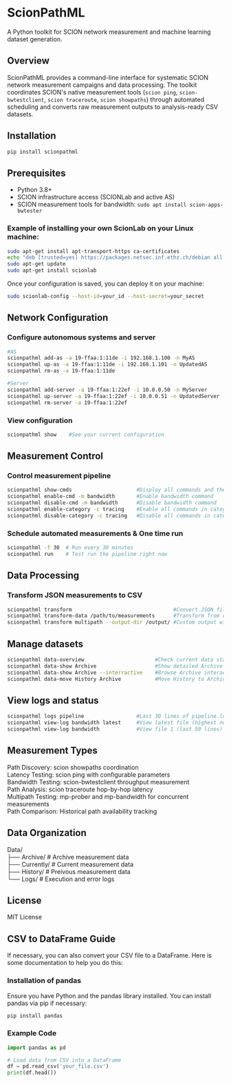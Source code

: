 # ScionPathML

A Python toolkit for SCION network measurement and machine learning dataset generation.

## Overview

ScionPathML provides a command-line interface for systematic SCION network measurement campaigns and data processing. The toolkit coordinates SCION's native measurement tools (`scion ping`, `scion-bwtestclient`, `scion traceroute`, `scion showpaths`) through automated scheduling and converts raw measurement outputs to analysis-ready CSV datasets.

## Installation

```bash
pip install scionpathml
```
## Prerequisites
- Python 3.8+ 
- SCION infrastructure access (SCIONLab and active AS)
- SCION measurement tools for bandwidth: `sudo apt install scion-apps-bwtester`

### Example of installing your own ScionLab on your Linux machine:
```bash
sudo apt-get install apt-transport-https ca-certificates
echo "deb [trusted=yes] https://packages.netsec.inf.ethz.ch/debian all main" | sudo tee /etc/apt/sources.list.d/scionlab.list
sudo apt-get update
sudo apt-get install scionlab
```
Once your configuration is saved, you can deploy it on your machine:
```bash
sudo scionlab-config --host-id=your_id --host-secret=your_secret
```

## Network Configuration 

### Configure autonomous systems and server
```bash
#AS
scionpathml add-as -a 19-ffaa:1:11de -i 192.168.1.100 -n MyAS          #Add your AS
scionpathml up-as -a 19-ffaa:1:11de -i 192.168.1.101 -n UpdatedAS      #Update AS details
scionpathml rm-as -a 19-ffaa:1:11de                                    #Remove AS

#Server
scionpathml add-server -a 19-ffaa:1:22ef -i 10.0.0.50 -n MyServer      #Add your server
scionpathml up-server -a 19-ffaa:1:22ef -i 10.0.0.51 -n UpdatedServer  #Update server details
scionpathml rm-server -a 19-ffaa:1:22ef                                #Remove server
```
### View configuration
```bash
scionpathml show    #See your current configuration
```
## Measurement Control

### Control measurement pipeline
```bash
scionpathml show-cmds                     #Display all commands and their status
scionpathml enable-cmd -m bandwidth       #Enable bandwidth command
scionpathml disable-cmd -m bandwidth      #Disable bandwidth command
scionpathml enable-category -c tracing    #Enable all commands in category tracing
scionpathml disable-category -c tracing   #Disable all commands in category tracing
```
### Schedule automated measurements & One time run
```bash
scionpathml -f 30  # Run every 30 minutes
scionpathml run    # Test run the pipeline right now

```
## Data Processing

### Transform JSON measurements to CSV
```bash
scionpathml transform                                 #Convert JSON files to CSV
scionpathml transform-data /path/to/measurements      #Transform from custom path
scionpathml transform multipath --output-dir /output/ #Custom output with default data
```
## Manage datasets
```bash
scionpathml data-overview                       #Check current data status
scionpathml data-show Archive                   #Show detailed Archive contents
scionpathml data-show Archive --interractive    #Browse Archive interactively
scionpathml data-move History Archive           #Move History to Archive
```
## View logs and status
```bash
scionpathml logs pipeline                 #Last 30 lines of pipeline.log
scionpathml view-log bandwidth latest     #View latest file (highest number)
scionpathml view-log bandwidth            #View file 1 (last 50 lines)

```
## Measurement Types

Path Discovery: scion showpaths coordination  
Latency Testing: scion ping with configurable parameters  
Bandwidth Testing: scion-bwtestclient throughput measurement  
Path Analysis: scion traceroute hop-by-hop latency  
Multipath Testing: mp-prober and mp-bandwidth for concurrent measurements  
Path Comparison: Historical path availability tracking  


## Data Organization

Data/  
├── Archive/     # Archive measurement data  
├── Currently/   # Current measurement data  
├── History/     # Preivous measurement data  
└── Logs/        # Execution and error logs  


## License
MIT License


## CSV to DataFrame Guide

If necessary, you can also convert your CSV file to a DataFrame. Here is some documentation to help you do this:

### Installation of pandas

Ensure you have Python and the pandas library installed. You can install pandas via pip if necessary:

```bash
pip install pandas
```
### Example Code

```python
import pandas as pd

# Load data from CSV into a DataFrame
df = pd.read_csv('your_file.csv')
print(df.head())
```



